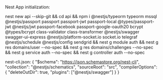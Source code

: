 Nest App initialization:

nest new api --skip-git && cd api && npm i @nestjs/typeorm typeorm mssql @nestjs/passport passport passport-jwt passport-local @types/passport-jwt @nestjs/jwt passport-facebook passport-google-oauth20 bcrypt @types/bcrypt class-validator class-transformer @nestjs/swagger swagger-ui-express @nestjs/platform-socket.io socket.io telegraf @nestjs/schedule @nestjs/config sendgrid && nest g module auth && nest g res domains/user --no-spec && nest g res domains/challenges --no-spec && nest g service auth --no-spec && nest g controller auth --no-spec

nest-cli.json:
{
  "$schema": "https://json.schemastore.org/nest-cli",
  "collection": "@nestjs/schematics",
  "sourceRoot": "src",
  "compilerOptions": {
    "deleteOutDir": true,
    "plugins": ["@nestjs/swagger"]
  }
}